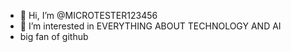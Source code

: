 - 👋 Hi, I’m @MICROTESTER123456
- 👀 I’m interested in EVERYTHING ABOUT TECHNOLOGY AND AI
- big fan of github



<!---
MICROTESTER123456/MICROTESTER123456 is a ✨ special ✨ repository because its `README.md` (this file) appears on your GitHub profile.
You can click the Preview link to take a look at your changes.
--->
